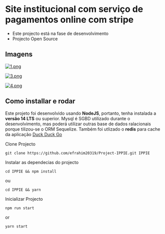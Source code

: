# Site institucional com serviço de pagamentos online com stripe

- Este projecto está na fase de desenvolvimento
- Projecto Open Source

## Imagens
[![1.png](https://i.postimg.cc/KjNYRk2d/1.png)](https://postimg.cc/H8rmNLj2)

[![3.png](https://i.postimg.cc/zX4f3rZD/3.png)](https://postimg.cc/ZCFmDX5X)

[![4.png](https://i.postimg.cc/85Y2wTbj/4.png)](https://postimg.cc/0MpXyRFs)


## Como installar e rodar
Este projeto foi desenvolvido usando **NodeJS**, portanto, tenha instalada a **versão 14 LTS** ou superior. Mysql é SGBD utilizado durante o desenvolvimento, mas poderá utilizar outras base de dados ralacionais porque tilizou-se o ORM Sequelize. Também foi utlizado o **redis** para cache da aplicação [Duck Duck Go]([https://duckduckgo.com](https://www.digitalocean.com/community/tutorials/how-to-install-and-secure-redis-on-ubuntu-22-04))

Clone Projecto

```
git clone https://github.com/efrahim20319/Project-IPPIE.git IPPIE
```
Instalar as dependecias do projecto
```
cd IPPIE && npm install
```
ou
```
cd IPPIE && yarn
```

Inicializar Projecto
```
npm run start
```
or
```
yarn start
```
